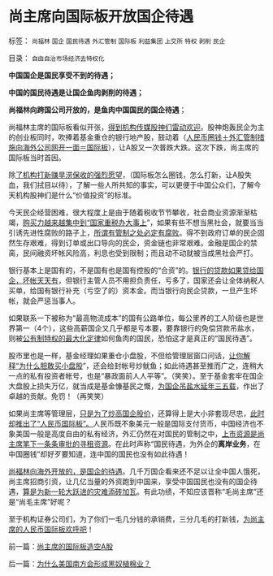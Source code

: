 # 尚主席向国际板开放国企待遇

标签： `尚福林` `国企` `国民待遇` `外汇管制` `国际板` `利益集团` `上交所` `特权` `剥削` `民企` 

目录： `自由自治市场经济去特权化`

**中国国企是国民享受不到的待遇；**

**中国的国民待遇是让国企鱼肉剥削的待遇；**

**尚福林向跨国公司开放的，是鱼肉中国国民的国企待遇**；

尚福林主席的国际板看似开张，[得到机构传媒股神们雷动欢迎](../../../2011/5/20/股神专家们骂市场需要点逻辑.md)。股神炮轰民企为主的创业板同时，吹捧着基金重仓的银行地产股，鼓动着（[人民币圈钱＋外汇管制措施向海外公司网开一面＝国际板](../../../2011/5/16/人民币国际板逻辑后果和利益动机.md)），让A股又一次普跌大跌。这次下跌，尚主席的国际板当时首因。

除[了机构打新赚旱涝保收的强烈愿望](../../../2010/10/26/新价市场价发行二级市场反而便宜了.md)，（国际板怎么圈钱，怎么打新，让A股失血，我们拭目以待），了解一些人所共知的事实，可以更便于中国公众们，了解今天机构股神们是什么“价值投资”的标准。

今天民企经营困难，很大程度上是由于随着税收节节攀收，社会商业资源渐渐枯竭，[购买力越来越集中到“国家重税办大事上](http://hi.baidu.com/darthchn/blog/item/36936ecb167ce64bf31fe743.html)”，如果有些不想当黑社会，就要当当引诱先进性腐败的路子上，[所谓有管制之处必定有腐败](../../../2010/12/29/什么是完全竞争？租值和租值耗散.md)。得不到政府订单的民企固然生存艰难，得到订单或出口导向的民企，资金链也非常艰难。金融是国企的禁脔，民间融资坏帐风险高，利息也受到限制；而且动不动就被当成黑社会严打。

银行基本上是国有的，不是国有也是国有控股的“合资”的。[银行的贷款如果贷给国企，坏帐天天有](../../../2009/4/22/费雪教条之通货紧缩有害论背后的资产利益链.md)，但银行主管人员不用担负责任，亏多了，国家还会让全体纳税人买单，给国有银行补充（亏空了的）资本金。而当银行向民企贷款，一旦产生坏帐，就会严惩当事人。

如果联系一下被称为“最高物流成本”的国有公路单位，每公里养的工人阶级也是世界第一（4个），这些高薪国企又几乎都是亏本要，要靠银行的免偿贷款吊盐水，则被[公有制特权的最大化定律](../../../2009/8/1/放弃国企垄断去特权，让民企对税收作出贡献.md)如何鱼肉的国民，恐怕这才是真正的“国民待遇”。

股市里也是一样，基金经理如果重仓小盘股，不但给管理层窗口问话，[让你解释“为什么胆敢买小盘股](../../../2011/4/28/打压小盘股，成功制造了股灾.md)”，还会给封帐号炒鱿鱼；如此待遇甚至推而广之，连稍大一点的私有投资者帐号，也是“暴政面前人人平等”。（笑笑）。至于基金套牢在国企大盘股上损失万亿，就当成是基金慷基民之慨，[为国企吊盐水延年三五载](../../../2010/12/16/资源股剧烈振荡不能保值.md)，作出了卓越的贡献。免罚！（再笑笑）

如果尚主席等管理层，[只是为了炒高国企股价](../../../2011/1/18/大象有癌症，小猴扛大旗!.md)，还算得上是大小非套现尽忠，[此时却推出了“人民币国际板”。](../../../2011/5/16/人民币国际板逻辑后果和利益动机.md)人民币既不象美元一般是国际支付货币，中国经济也不象美国一般是高度自由的私有经济，外汇仍然在对国民的管制之中，[上市资源是尚主席笔下一条条审批的寻租资源](../../../2011/5/19/美国历史中的腐败和黑社会.md)。在此时声称“国民待遇，为外企的**离岸业务**，在中国圈钱”却好歹要知道，连中国的国民也没有如此待遇！

[尚福林向海外开放的，是国企的待遇](../../../2011/2/11/国企卖国非情愿，不得不卖国！.md)。几千万国企看来还不足以让全中国人饿死，尚主席招商引资，让几亿当量的外资跑到中国来，享受中国国民也没有的国企待遇，[算是为新一轮大跃进的灾难添砖加瓦](../../../2009/7/4/人民币国际化只能是大跃进式的白日梦.md)。有此功绩，不知应该晋称“毛尚主席”还是“尚毛主席”好呢？



至于机构证券公司们，为了你们一毛几分钱的承销费，三分几毛的打新钱，[为尚主席的人民币国际板欢呼吧](../../../2011/5/12/CDR的人民币国际板也是该死的.md)！





前一篇：[尚主席的国际板造空A股](../../../2011/5/23/尚主席的国际板造空A股.md)

后一篇：[为什么美国南方会形成黑奴植棉业？](../../../2011/5/23/为什么美国南方会形成黑奴植棉业？.md)